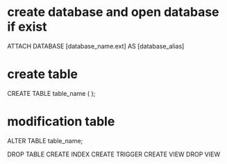 # create database and open database if exist
ATTACH DATABASE [database_name.ext] AS [database_alias]

# create table
CREATE TABLE table_name (
);

# modification table
ALTER TABLE table_name;

DROP TABLE
CREATE INDEX
CREATE TRIGGER
CREATE VIEW
DROP VIEW
